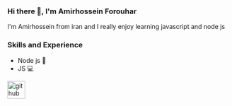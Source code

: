 ### Hi there 👋, I'm Amirhossein Forouhar 
I'm Amirhossein from iran and I really enjoy learning javascript and node js

### Skills and Experience
-  Node js 💚
-  JS 💻  


[<img src='https://cdn.jsdelivr.net/npm/simple-icons@3.0.1/icons/github.svg' alt='github' height='40'>](https://github.com/amirhosseinforouhar)  

